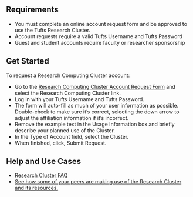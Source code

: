 ## Requirements

- You must complete an online account request form and be approved to use the Tufts Research Cluster.
- Account requests require a valid Tufts Username and Tufts Password
- Guest and student accounts require faculty or researcher sponsorship

## Get Started

To request a Research Computing Cluster account:

- Go to the [Research Computing Cluster Account Request Form](http://research.uit.tufts.edu/) and select the Research Computing Cluster link.
- Log in with your Tufts Username and Tufts Password.
- The form will auto-fill as much of your user information as possible. Double-check to make sure it’s correct, selecting the down arrow to adjust the affiliation information if it’s incorrect.
- Remove the example text in the Usage Information box and briefly describe your planned use of the Cluster.
- In the Type of Account field, select the Cluster. 
- When finished, click, Submit Request.

## Help and Use Cases

- [Research Cluster FAQ](https://wikis.uit.tufts.edu/confluence/display/TuftsUITResearchComputing/High+Performance+Compute+Cluster)
- [See how some of your peers are making use of the Research Cluster and its resources.](https://wikis.uit.tufts.edu/confluence/display/TuftsUITResearchComputing/Cluster+Research+use+cases)
